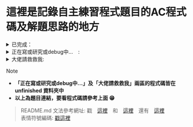 # 這裡是記錄自主練習程式題目的AC程式碼及解題思路的地方

<details>
<summary> 已完成： </summary>

## TOI題單:
- [x] [c199 爬山去 (Hiking)](https://zerojudge.tw/ShowProblem?problemid=c199)
- [x] [k516 根號 (Sqrt)](https://zerojudge.tw/ShowProblem?problemid=k516)
- [x] [e806 多項式計算 (Polynomial)](https://zerojudge.tw/ShowProblem?problemid=e806)
- [x] [e622 虛擬寵物大師 (Master)](https://zerojudge.tw/ShowProblem?problemid=e622)
- [x] [e621 免費停車 (Free Parking)](https://zerojudge.tw/ShowProblem?problemid=e621)
- [x] [e807 降雨量統計 (Rainfall statistics)](https://zerojudge.tw/ShowProblem?problemid=e807)
- [x] [e808 不再傻傻等公車 (Bus)](https://zerojudge.tw/ShowProblem?problemid=e808)
- [x] [n360 搶21 (The 21 Game)](https://zerojudge.tw/ShowProblem?problemid=n360)
- [x] [n361 數字旅館 (hotel)](https://zerojudge.tw/ShowProblem?problemid=n361)
- [x] [n362 質數遊戲 (Primes)](https://zerojudge.tw/ShowProblem?problemid=n362)
- [x] [n631. 撲克 (Poker)](https://zerojudge.tw/ShowProblem?problemid=n631)

## APCS題單:
- [x] [e286 籃球比賽](https://zerojudge.tw/ShowProblem?problemid=e286)
- [x] [c290 APCS 2017-0304-1秘密差](https://zerojudge.tw/ShowProblem?problemid=c290)
- [x] [e287 機器人的路徑](https://zerojudge.tw/ShowProblem?problemid=e287)
- [x] [f580. 2. 骰子](https://zerojudge.tw/ShowProblem?problemid=f580)
- [x] [b964. 1. 成績指標](https://zerojudge.tw/ShowProblem?problemid=b964)

## 其他:
- [x] [a915. 二维点排序](https://zerojudge.tw/ShowProblem?problemid=a915)
- [x] [a233. 排序法~~~ 挑戰極限](https://zerojudge.tw/ShowProblem?problemid=a233)
- [x] [d485. 我愛偶數](https://zerojudge.tw/ShowProblem?problemid=d485)
- [x] [b153.  判斷質數-商競103](https://zerojudge.tw/ShowProblem?problemid=b513)
- [x] [i213 stack練習](https://zerojudge.tw/ShowProblem?problemid=i213)

## APCS練習網題單:
- [x] a157.費波那契數列
- [x] a158.F91

</details>



<details>
  <summary> 正在寫或研究或debug中...　: </summary>
  
- [ ] a021. 大樹運算
- [ ] HWSH--a317
- [ ] HWSH--a318
- [ ] [b184. 5. 裝貨櫃問題](https://zerojudge.tw/ShowProblem?problemid=b184)
- [ ] a051. 城市旅遊
- [ ] 4月TOI第一題
- [ ] 4月TOI第三題
- [ ] [b965. 2. 矩陣轉換](https://zerojudge.tw/ShowProblem?problemid=b965)
  
</details>


<details>
  <summary> 大佬請救救我: </summary>
  
- [ ] [e289 美麗的彩帶](https://zerojudge.tw/ShowProblem?problemid=e289)

</details>




> [!NOTE]
> - **「正在寫或研究或debug中...」及「大佬請救救我」兩區的程式碼皆在 unfinished 資料夾中**
> - **以上為題目連結，要看程式碼請參考上面 :grin:**


> README.md 文法參考網址: 戳　[這裡](https://docs.github.com/zh/get-started/writing-on-github/getting-started-with-writing-and-formatting-on-github/basic-writing-and-formatting-syntax)　和　[這裡](https://github.com/fr407041/MarkdownTutorial)　還有　[這裡](https://ithelp.ithome.com.tw/articles/10203758)  
> 表情符號編碼: [戳這裡](https://github.com/ikatyang/emoji-cheat-sheet/blob/master/README.md)




